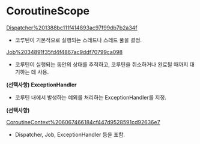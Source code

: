 # CoroutineScope

[Dispatcher%201388bc111f414893ac97f99db7b2a34f](Dispatcher%201388bc111f414893ac97f99db7b2a34f)

- 코루틴이 기본적으로 실행되는 스레드나 스레드 풀을 결정.

[Job%2034891f35fd4f4867ac9ddf70799ca098](Job%2034891f35fd4f4867ac9ddf70799ca098)

- 코루틴이 실행되는 동안의 상태를 추적하고, 코루틴을 취소하거나 완료될 때까지 대기하는 데 사용.

**(선택사항) ExceptionHandler**

- 코루틴 내에서 발생하는 예외를 처리하는 ExceptionHandler를 지정.

**(선택사항)** 

[CoroutineContext%206067466184cf447d9528591cd92636e7](CoroutineContext%206067466184cf447d9528591cd92636e7)

- Dispatcher, Job, ExceptionHandler 등을 포함.